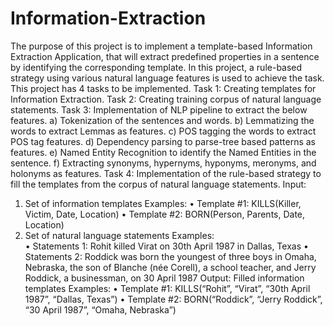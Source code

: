 # Information-Extraction
The purpose of this project is to implement a template-based Information Extraction Application, that will extract predefined properties in a sentence by identifying the corresponding template. In this project, a rule-based strategy using various natural language features is used to achieve the task. 
This project has 4 tasks to be implemented.
Task 1: Creating templates for Information Extraction.
Task 2: Creating training corpus of natural language statements.
Task 3: Implementation of NLP pipeline to extract the below features.
a)	Tokenization of the sentences and words.
b)	Lemmatizing the words to extract Lemmas as features.
c)	POS tagging the words to extract POS tag features.
d)	Dependency parsing to parse-tree based patterns as features.
e)	Named Entity Recognition to identify the Named Entities in the sentence.
f)	Extracting synonyms, hypernyms, hyponyms, meronyms, and holonyms as features.
Task 4: Implementation of the rule-based strategy to fill the templates from the corpus of natural language statements.
Input:  
1.	Set of information templates 
Examples: 
•	Template #1:  KILLS(Killer, Victim, Date, Location) 
•	Template #2:  BORN(Person, Parents, Date, Location) 
2.	Set of natural language statements 
Examples:  
•	Statements 1:  Rohit killed Virat on 30th April 1987 in Dallas, Texas
•	Statements 2: Roddick was born the youngest of three boys in Omaha, Nebraska, the son of Blanche (née Corell), a school teacher, and Jerry Roddick, a businessman, on 30 April 1987
Output: Filled information templates 
Examples: 
•	Template #1: 
KILLS(“Rohit”, “Virat”, “30th April 1987”, “Dallas, Texas”) 
•	Template #2: 
BORN(“Roddick”, “Jerry Roddick”, “30 April 1987”, “Omaha, Nebraska”)
